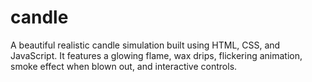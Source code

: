 # candle
A beautiful realistic candle simulation built using HTML, CSS, and JavaScript. It features a glowing flame, wax drips, flickering animation, smoke effect when blown out, and interactive controls.
